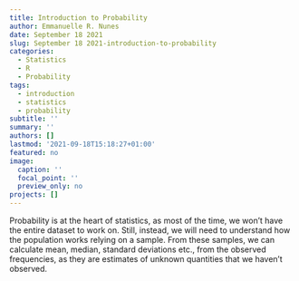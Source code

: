 ```yaml
---
title: Introduction to Probability
author: Emmanuelle R. Nunes
date: September 18 2021
slug: September 18 2021-introduction-to-probability
categories: 
  - Statistics
  - R
  - Probability
tags: 
  - introduction
  - statistics
  - probability
subtitle: ''
summary: ''
authors: []
lastmod: '2021-09-18T15:18:27+01:00'
featured: no
image:
  caption: ''
  focal_point: ''
  preview_only: no
projects: []
---
```




Probability is at the heart of statistics, as most of the time, we won’t have the entire dataset to work on. Still, instead, we will need to understand how the population works relying on a sample. From these samples, we can calculate mean, median, standard deviations etc., from the observed frequencies, as they are estimates of unknown quantities that we haven’t observed. 
